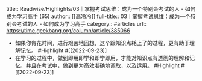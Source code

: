 title:: Readwise/Highlights/03｜掌握考试思维：成为一个特别会考试的人 - 如何成为学习高手 (65)
author:: [[高冷冷]]
full-title:: 03｜掌握考试思维：成为一个特别会考试的人 - 如何成为学习高手
category:: #articles
url:: https://time.geekbang.org/column/article/385066

- 如果你肯花时间，进行艰苦地回想，这个跟知识点耗上了的过程，更有助于理解记忆。 #Highlight #[[2022-09-23]]
- 在学习的过程中，做到即用即学和即学即用，才能对知识点有透彻的理解和记忆，并且在考试中，做到更为高效准确地调取，以及运用。 #Highlight #[[2022-09-23]]